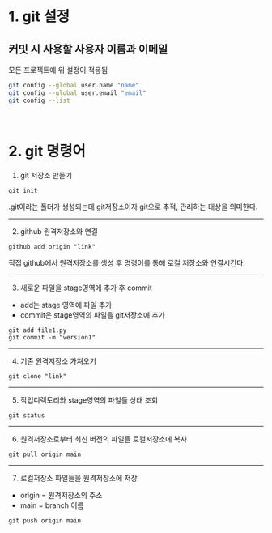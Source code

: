 # 1. git 설정

## 커밋 시 사용할 사용자 이름과 이메일

모든 프로젝트에 위 설정이 적용됨

```bash
git config --global user.name "name"
git config --global user.email "email"
git config --list
```

<br>

# 2. git 명령어

1. git 저장소 만들기

```
git init
```

.git이라는 폴더가 생성되는데 git저장소이자 git으로 추적, 관리하는 대상을 의미한다.

---

2. github 원격저장소와 연결

```
github add origin "link"
```

직접 github에서 원격저장소를 생성 후 명령어를 통해 로컬 저장소와 연결시킨다.

---

3. 새로운 파일을 stage영역에 추가 후 commit

- add는 stage 영역에 파일 추가
- commit은 stage영역의 파일을 git저장소에 추가

```
git add file1.py
git commit -m "version1"
```

---

4. 기존 원격저장소 가져오기

```
git clone "link"
```

---

5. 작업디렉토리와 stage영역의 파일들 상태 조회

```
git status
```

---

6. 원격저장소로부터 최신 버전의 파일들 로컬저장소에 복사

```
git pull origin main
```

---

7. 로컬저장소 파일들을 원격저장소에 저장

- origin = 원격저장소의 주소
- main = branch 이름

```
git push origin main
```
